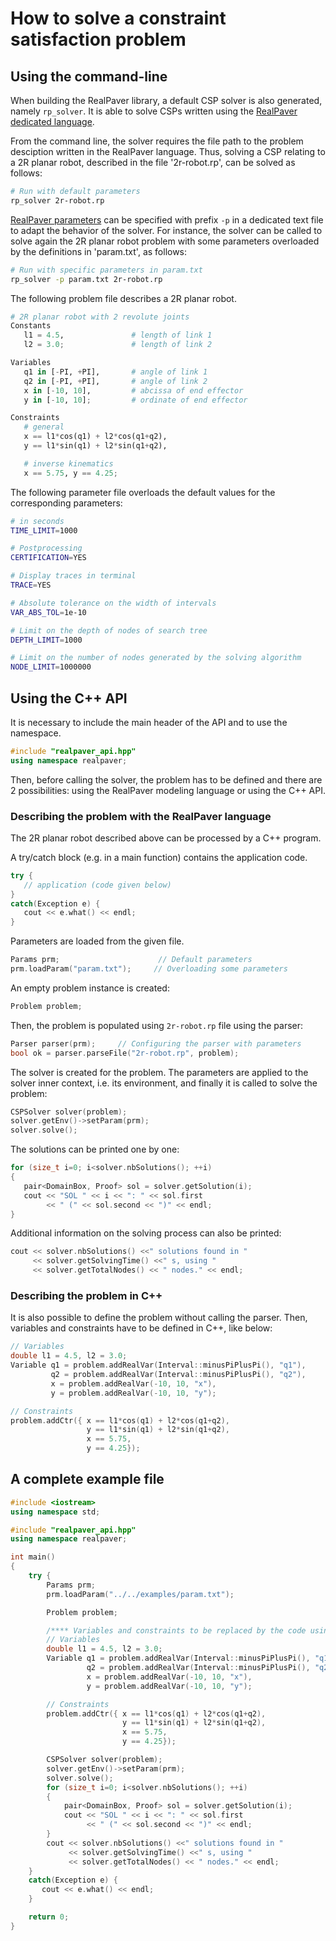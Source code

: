 # How to solve a constraint satisfaction problem

## Using the command-line

When building the RealPaver library, a default CSP solver is also generated, namely `rp_solver`. It is able to solve CSPs written using the [RealPaver dedicated language](language.md).

From the command line, the solver requires the file path to the problem desciption written in the RealPaver language. Thus, solving a CSP relating to a 2R planar robot, described in the file '2r-robot.rp', can be solved as follows:

``` bash
# Run with default parameters
rp_solver 2r-robot.rp
```

[RealPaver parameters](parameters.md) can be specified with prefix `-p` in a dedicated text file to adapt the behavior of the solver. For instance, the solver can be called to solve again the 2R planar robot problem with some parameters overloaded by the definitions in 'param.txt', as follows:

``` bash
# Run with specific parameters in param.txt
rp_solver -p param.txt 2r-robot.rp
```

The following problem file describes a 2R planar robot.

``` py
# 2R planar robot with 2 revolute joints
Constants
   l1 = 4.5,               # length of link 1
   l2 = 3.0;               # length of link 2

Variables
   q1 in [-PI, +PI],       # angle of link 1
   q2 in [-PI, +PI],       # angle of link 2
   x in [-10, 10],         # abcissa of end effector
   y in [-10, 10];         # ordinate of end effector

Constraints
   # general
   x == l1*cos(q1) + l2*cos(q1+q2),
   y == l1*sin(q1) + l2*sin(q1+q2),

   # inverse kinematics
   x == 5.75, y == 4.25;
```

The following parameter file overloads the default values for the corresponding parameters:

``` bash
# in seconds
TIME_LIMIT=1000

# Postprocessing
CERTIFICATION=YES

# Display traces in terminal
TRACE=YES

# Absolute tolerance on the width of intervals
VAR_ABS_TOL=1e-10

# Limit on the depth of nodes of search tree
DEPTH_LIMIT=1000

# Limit on the number of nodes generated by the solving algorithm
NODE_LIMIT=1000000
```

## Using the C++ API

It is necessary to include the main header of the API and to use the namespace.

``` cpp
#include "realpaver_api.hpp"
using namespace realpaver;
```

Then, before calling the solver, the problem has to be defined and there are 2 possibilities: using the RealPaver modeling language or using the C++ API.

### Describing the problem with the RealPaver language

The 2R planar robot described above can be processed by a C++ program.

A try/catch block (e.g. in a main function) contains the application code.

``` cpp
try {
   // application (code given below)
}
catch(Exception e) {
   cout << e.what() << endl;
}
```

Parameters are loaded from the given file.

``` cpp
Params prm;                      // Default parameters
prm.loadParam("param.txt");     // Overloading some parameters
```

An empty problem instance is created:

``` cpp
Problem problem;
```

Then, the problem is populated using `2r-robot.rp` file using the parser:

``` cpp
Parser parser(prm);     // Configuring the parser with parameters
bool ok = parser.parseFile("2r-robot.rp", problem);
```

The solver is created for the problem. The parameters are applied to the solver inner context, i.e. its environment, and finally it is called to solve the problem:

``` cpp
CSPSolver solver(problem);
solver.getEnv()->setParam(prm);
solver.solve();
```

The solutions can be printed one by one:

``` cpp
for (size_t i=0; i<solver.nbSolutions(); ++i)
{
   pair<DomainBox, Proof> sol = solver.getSolution(i);
   cout << "SOL " << i << ": " << sol.first
        << " (" << sol.second << ")" << endl;
}
```

Additional information on the solving process can also be printed:

``` c++
cout << solver.nbSolutions() <<" solutions found in "
     << solver.getSolvingTime() <<" s, using "
     << solver.getTotalNodes() << " nodes." << endl;
```

### Describing the problem in C++

It is also possible to define the problem without calling the parser. Then, variables and constraints have to be defined in C++, like below:

``` cpp
// Variables
double l1 = 4.5, l2 = 3.0;
Variable q1 = problem.addRealVar(Interval::minusPiPlusPi(), "q1"),
         q2 = problem.addRealVar(Interval::minusPiPlusPi(), "q2"),
         x = problem.addRealVar(-10, 10, "x"),
         y = problem.addRealVar(-10, 10, "y");

// Constraints
problem.addCtr({ x == l1*cos(q1) + l2*cos(q1+q2),
                 y == l1*sin(q1) + l2*sin(q1+q2),
                 x == 5.75,
                 y == 4.25});
```

## A complete example file

``` c++
#include <iostream>
using namespace std;

#include "realpaver_api.hpp"
using namespace realpaver;

int main()
{
    try {
        Params prm;
        prm.loadParam("../../examples/param.txt");

        Problem problem;

        /**** Variables and constraints to be replaced by the code using the parser ****/
        // Variables
        double l1 = 4.5, l2 = 3.0;
        Variable q1 = problem.addRealVar(Interval::minusPiPlusPi(), "q1"),
                 q2 = problem.addRealVar(Interval::minusPiPlusPi(), "q2"),
                 x = problem.addRealVar(-10, 10, "x"),
                 y = problem.addRealVar(-10, 10, "y");

        // Constraints
        problem.addCtr({ x == l1*cos(q1) + l2*cos(q1+q2),
                         y == l1*sin(q1) + l2*sin(q1+q2),
                         x == 5.75,
                         y == 4.25});

        CSPSolver solver(problem);
        solver.getEnv()->setParam(prm);
        solver.solve();
        for (size_t i=0; i<solver.nbSolutions(); ++i)
        {
            pair<DomainBox, Proof> sol = solver.getSolution(i);
            cout << "SOL " << i << ": " << sol.first
                 << " (" << sol.second << ")" << endl;
        }
        cout << solver.nbSolutions() <<" solutions found in "
             << solver.getSolvingTime() <<" s, using "
             << solver.getTotalNodes() << " nodes." << endl;
    }
    catch(Exception e) {
       cout << e.what() << endl;
    }

    return 0;
}
```

